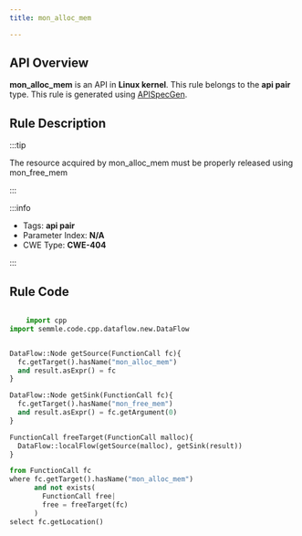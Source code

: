 ```yaml
---
title: mon_alloc_mem

---
```



## API Overview
**mon_alloc_mem** is an API in **Linux kernel**. This rule belongs to the **api pair** type. This rule is generated using [APISpecGen](../../tools/APISpecGen).
## Rule Description

:::tip

The resource acquired by mon_alloc_mem must be properly released using mon_free_mem

:::

:::info

- Tags: **api pair**
- Parameter Index: **N/A**
- CWE Type: **CWE-404**

:::

## Rule Code
```python

    import cpp
import semmle.code.cpp.dataflow.new.DataFlow


DataFlow::Node getSource(FunctionCall fc){
  fc.getTarget().hasName("mon_alloc_mem")
  and result.asExpr() = fc
}

DataFlow::Node getSink(FunctionCall fc){
  fc.getTarget().hasName("mon_free_mem")
  and result.asExpr() = fc.getArgument(0)
}

FunctionCall freeTarget(FunctionCall malloc){
  DataFlow::localFlow(getSource(malloc), getSink(result))
}

from FunctionCall fc
where fc.getTarget().hasName("mon_alloc_mem")
      and not exists(
        FunctionCall free| 
        free = freeTarget(fc)
      )
select fc.getLocation()

    
```